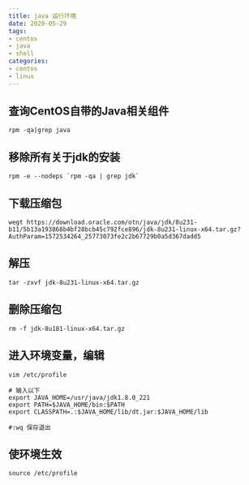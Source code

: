 ```yaml
---
title: java 运行环境 
date: 2020-05-29
tags:
- centos
- java
- shell
categories:
- centos
- linux
---
```


## 查询CentOS自带的Java相关组件

```shell
rpm -qa|grep java
```

## 移除所有关于jdk的安装

```shell
rpm -e --nodeps `rpm -qa | grep jdk`
```

## 下载压缩包

```shell
wegt https://download.oracle.com/otn/java/jdk/8u231-b11/5b13a193868b4bf28bcb45c792fce896/jdk-8u231-linux-x64.tar.gz?AuthParam=1572534264_25773073fe2c2b67729b0a5d367dadd5
```

## 解压

```shell
tar -zxvf jdk-8u231-linux-x64.tar.gz
```

## 删除压缩包

```shell
rm -f jdk-8u181-linux-x64.tar.gz
```

## 进入环境变量，编辑

```shell
vim /etc/profile

# 输入以下
export JAVA_HOME=/usr/java/jdk1.8.0_221
export PATH=$JAVA_HOME/bin:$PATH
export CLASSPATH=.:$JAVA_HOME/lib/dt.jar:$JAVA_HOME/lib

#:wq 保存退出
```

## 使环境生效

```shell
source /etc/profile
```


